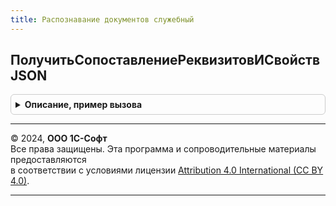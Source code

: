 ```yaml
---
title: Распознавание документов служебный
---
```



## ПолучитьСопоставлениеРеквизитовИСвойствJSON
<details style="margin: 1em 0; padding: 0.5em; border: 1px solid #ccc; border-radius: 6px;">

<summary style="font-weight: bold; cursor: pointer;">Описание, пример вызова</summary>

```bsl

Функция ПолучитьСопоставлениеРеквизитовИСвойствJSON(ТипДокумента) Экспорт
```

Пример вызова
```bsl
Результат = РаспознаваниеДокументовСлужебный.ПолучитьСопоставлениеРеквизитовИСвойствJSON(ТипДокумента) 
```
</details>

---

© 2024, **ООО 1С-Софт**  
Все права защищены. Эта программа и сопроводительные материалы предоставляются  
в соответствии с условиями лицензии [Attribution 4.0 International (CC BY 4.0)](https://creativecommons.org/licenses/by/4.0/legalcode).

---
